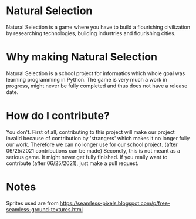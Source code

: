 # Natural Selection
Natural Selection is a game where you have to build a flourishing civilization by researching technologies, building industries and flourishing cities. 

# Why making Natural Selection
Natural Selection is a school project for informatics which whole goal was learning programming in Python. 
The game is very much a work in progress, might never be fully completed and thus does not have a release date. 

# How do I contribute?
You don't. First of all, contributing to this project will make our project invalid because of contribution by 'strangers' which makes it no longer fully our work. Therefore we can no longer use for our school project. (after 06/25/2021 contributions can be made)
Secondly, this is not meant as a serious game. It might never get fully finished.
If you really want to contribute (after 06/25/2021), just make a pull request.

# Notes
Sprites used are from https://seamless-pixels.blogspot.com/p/free-seamless-ground-textures.html
